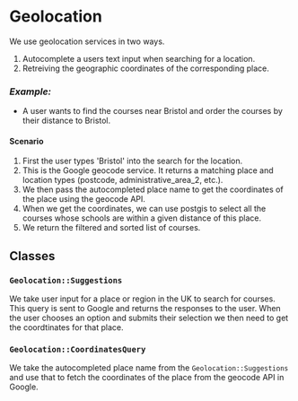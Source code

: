# Geolocation

We use geolocation services in two ways. 

1. Autocomplete a users text input when searching for a location.
2. Retreiving the geographic coordinates of the corresponding place.

### *Example:*
- A user wants to find the courses near Bristol and order the courses by their distance to Bristol.

#### Scenario
1. First the user types 'Bristol' into the search for the location.
2. This is the Google geocode service. It returns a matching place and location types (postcode, administrative_area_2, etc.).
3. We then pass the autocompleted place name to get the coordinates of the place using the geocode API.
4. When we get the coordinates, we can use postgis to select all the courses whose schools are within a given distance of this place.
5. We return the filtered and sorted list of courses.


## Classes

### `Geolocation::Suggestions`

We take user input for a place or region in the UK to search for courses. This query is sent to Google and returns the responses to the user.
When the user chooses an option and submits their selection we then need to get the coordtinates for that place.

### `Geolocation::CoordinatesQuery`

We take the autocompleted place name from the `Geolocation::Suggestions` and use that to fetch the coordinates of the place from the geocode API in Google.
